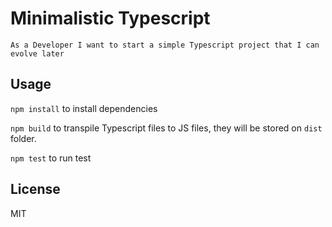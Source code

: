 # Minimalistic Typescript

`As a Developer I want to start a simple Typescript project that I can evolve later`

## Usage

`npm install` to install dependencies

`npm build` to transpile Typescript files to JS files, they will be stored on `dist` folder.

`npm test` to run test

## License

MIT
